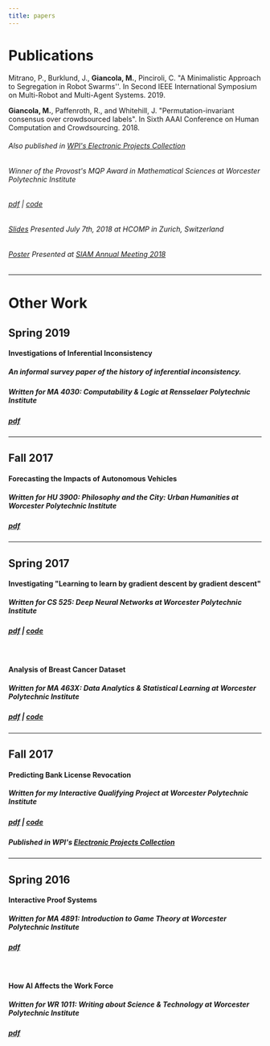 ```yaml
---
title: papers
---
```


# Publications

Mitrano, P., Burklund, J., **Giancola, M.**, Pinciroli, C. "A Minimalistic Approach to Segregation in Robot Swarms''. In Second IEEE International Symposium on Multi-Robot and Multi-Agent Systems. 2019.
<br/>

**Giancola, M.**, Paffenroth, R., and Whitehill, J. "Permutation-invariant consensus over crowdsourced labels". In Sixth AAAI Conference on Human Computation and Crowdsourcing. 2018.
###### Also published in [WPI's Electronic Projects Collection](https://web.wpi.edu/Pubs/E-project/Available/E-project-042218-194555/)
###### Winner of the Provost's MQP Award in Mathematical Sciences at Worcester Polytechnic Institute
###### [pdf](Giancola_Paffenroth_Whitehill_2018.pdf) | [code](https://github.com/mjgiancola/MQP)
###### [Slides](HCOMP_Presentation.ppsx) Presented July 7th, 2018 at HCOMP in Zurich, Switzerland
###### [Poster](MQP_Poster.pdf) Presented at [SIAM Annual Meeting 2018](https://www.siam.org/Conferences/CM/Main/an18)

---

# Other Work

## Spring 2019
#### Investigations of Inferential Inconsistency
##### An informal survey paper of the history of inferential inconsistency.
##### Written for MA 4030: Computability & Logic at Rensselaer Polytechnic Institute
##### [pdf](Inferential_Inconsistency.pdf)

---

## Fall 2017

#### Forecasting the Impacts of Autonomous Vehicles
##### Written for HU 3900: Philosophy and the City: Urban Humanities at Worcester Polytechnic Institute
##### [pdf](Giancola_Seminar_Report.pdf)

---

## Spring 2017

#### Investigating "Learning to learn by gradient descent by gradient descent"
##### Written for CS 525: Deep Neural Networks at Worcester Polytechnic Institute
##### [pdf](Investigating_Learning_to_learn.pdf) | [code](https://github.com/mjgiancola/cs-525-project)
<br/>

#### Analysis of Breast Cancer Dataset
##### Written for MA 463X: Data Analytics & Statistical Learning at Worcester Polytechnic Institute
##### [pdf](Analysis_of_Breast_Cancer_Dataset.pdf) | [code](https://github.com/mjgiancola/wpi-ma-463x-project)


---

## Fall 2017

#### Predicting Bank License Revocation
##### Written for my Interactive Qualifying Project at Worcester Polytechnic Institute
##### [pdf](Predicting_Bank_License_Revocation.pdf) | [code](https://github.com/mjgiancola/banks_analytics)
##### Published in WPI's [Electronic Projects Collection](https://web.wpi.edu/Pubs/E-project/Available/E-project-101716-093448/)


---

## Spring 2016

#### Interactive Proof Systems
##### Written for MA 4891: Introduction to Game Theory at Worcester Polytechnic Institute
##### [pdf](Interactive_Proof_Systems.pdf)
<br/>

#### How AI Affects the Work Force
##### Written for WR 1011: Writing about Science & Technology at Worcester Polytechnic Institute
##### [pdf](How_AI_Affects_Work_Force.pdf)
